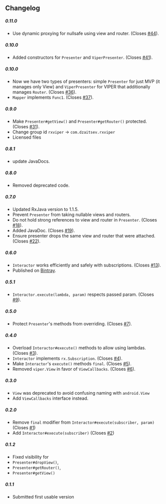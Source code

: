 ## Changelog
##### 0.11.0
* Use dynamic proxying for nullsafe using view and router. (Closes [#44]).

##### 0.10.0
* Added constructors for `Presenter` and `ViperPresenter`. (Closes [#41]).

##### 0.10.0
* Now we have two types of presenters: simple `Presenter` for just MVP (it manages only View) and `ViperPresenter` for VIPER that additionally manages `Router`. (Closes [#36]).
* `Mapper` implements `Func1`. (Closes [#37]).

##### 0.9.0
* Make `Presenter#getView()` and `Presenter#getRouter()` protected. (Closes [#31]).
* Change group id `rxviper` -> `com.dzaitsev.rxviper`
* Licensed files

##### 0.8.1
* update JavaDocs.

##### 0.8.0
* Removed deprecated code.

##### 0.7.0
* Updated RxJava version to 1.1.5.
* Prevent `Presenter` from taking nullable views and routers.
* Do not hold strong references to view and router in `Presenter`. (Closes [#18]).
* Added JavaDoc. (Closes [#19]).
* Ensure presenter drops the same view and router that were attached. (Closes [#22]).

##### 0.6.0
* `Interactor` works efficiently and safely with subscriptions. (Closes [#13]).
* Published on [Bintray]. 

##### 0.5.1
* `Interactor.execute(lambda, param)` respects passed param. (Closes [#9]).

##### 0.5.0
* Protect `Presenter`'s methods from overriding. (Closes [#7]).

##### 0.4.0
* Overload `Interactor#execute()` methods to allow using lambdas. (Closes [#3]).
* `Interactor` implements `rx.Subscription`. (Closes [#4]).
* Make `Interactor`'s `execute()` methods `final`. (Closes [#5]).
* Removed `viper.View` in favor of `ViewCallbacks`. (Closes [#6]).

##### 0.3.0
* `View` was deprecated to avoid confusing naming with `android.View`
* Add `ViewCallbacks` interface instead.

##### 0.2.0
* Remove `final` modifier from `Interactor#execute(subscriber, param)` (Closes [#1])
* Add `Interactor#execute(subscriber)` (Closes [#2])

##### 0.1.2
* Fixed visibility for
 * `Presenter#dropView()`,
 * `Presenter#getRouter()`,
 * `Presenter#getView()`
 
##### 0.1.1
* Submitted first usable version

[Bintray]: https://bintray.com/dmitriyzaitsev/maven/com.dzaitsev.rxviper
[#1]: https://github.com/RxViper/RxViper/issues/1
[#2]: https://github.com/RxViper/RxViper/issues/2
[#3]: https://github.com/RxViper/RxViper/issues/3
[#4]: https://github.com/RxViper/RxViper/issues/4
[#5]: https://github.com/RxViper/RxViper/issues/5
[#6]: https://github.com/RxViper/RxViper/issues/6
[#7]: https://github.com/RxViper/RxViper/issues/7
[#9]: https://github.com/RxViper/RxViper/issues/9
[#13]: https://github.com/RxViper/RxViper/issues/13
[#18]: https://github.com/RxViper/RxViper/issues/18
[#19]: https://github.com/RxViper/RxViper/issues/19
[#22]: https://github.com/RxViper/RxViper/issues/22
[#31]: https://github.com/RxViper/RxViper/issues/31
[#36]: https://github.com/RxViper/RxViper/issues/36
[#37]: https://github.com/RxViper/RxViper/issues/37
[#41]: https://github.com/RxViper/RxViper/issues/41
[#44]: https://github.com/RxViper/RxViper/issues/44